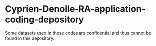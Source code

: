 # Cyprien-Denolle-RA-application-coding-depository
Some datasets used in these codes are confidential and thus cannot be found in this depository.
